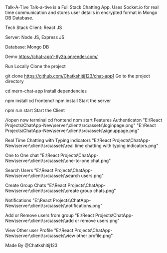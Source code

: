Talk-A-Tive
Talk-a-tive is a Full Stack Chatting App. Uses Socket.io for real time communication and stores user details in encrypted format in Mongo DB Database.

Tech Stack
Client: React JS

Server: Node JS, Express JS

Database: Mongo DB

Demo
https://chat-app1-6y2q.onrender.com/



Run Locally
Clone the project

  git clone https://github.com/Chatkshitij123/chat-app1
Go to the project directory

  cd mern-chat-app
Install dependencies

  npm install
  cd frontend/
  npm install
Start the server

  npm run start
Start the Client

  //open now terminal
  cd frontend
  npm start
Features
Authenticaton
 "E:\React Projects\ChatApp-New\server\client\src\assets\loginpage.png"
 "E:\React Projects\ChatApp-New\server\client\src\assets\signuppage.png"

Real Time Chatting with Typing indicators
"E:\React Projects\ChatApp-New\server\client\src\assets\real time chatting with typing indicators.png"

One to One chat
"E:\React Projects\ChatApp-New\server\client\src\assets\one-to-one chat.png"

Search Users
"E:\React Projects\ChatApp-New\server\client\src\assets\search users.png"

Create Group Chats
"E:\React Projects\ChatApp-New\server\client\src\assets\create group chats.png"

Notifications
"E:\React Projects\ChatApp-New\server\client\src\assets\notifications.png"

Add or Remove users from group
"E:\React Projects\ChatApp-New\server\client\src\assets\add or remove users.png"

View Other user Profile
"E:\React Projects\ChatApp-New\server\client\src\assets\view other profile.png"

Made By
@Chatkshitij123